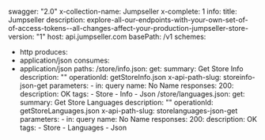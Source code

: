 swagger: "2.0"
x-collection-name: Jumpseller
x-complete: 1
info:
  title: Jumpseller
  description: explore-all-our-endpoints-with-your-own-set-of-of-access-tokens--all-changes-affect-your-production-jumpseller-store-
  version: "1"
host: api.jumpseller.com
basePath: /v1
schemes:
- http
produces:
- application/json
consumes:
- application/json
paths:
  /store/info.json:
    get:
      summary: Get Store Info
      description: ""
      operationId: getStoreInfo.json
      x-api-path-slug: storeinfo-json-get
      parameters:
      - in: query
        name: No Name
      responses:
        200:
          description: OK
      tags:
      - Store
      - Info
      - Json
  /store/languages.json:
    get:
      summary: Get Store Languages
      description: ""
      operationId: getStoreLanguages.json
      x-api-path-slug: storelanguages-json-get
      parameters:
      - in: query
        name: No Name
      responses:
        200:
          description: OK
      tags:
      - Store
      - Languages
      - Json
